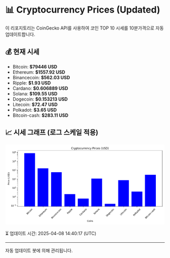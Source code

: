
# 📊 Cryptocurrency Prices (Updated)

이 리포지토리는 CoinGecko API를 사용하여 코인 TOP 10 시세를 10분가격으로 자동 업데이트합니다.

## 💰 현재 시세
- Bitcoin: **$79446 USD**
- Ethereum: **$1557.92 USD**
- Binancecoin: **$562.03 USD**
- Ripple: **$1.93 USD**
- Cardano: **$0.606889 USD**
- Solana: **$109.55 USD**
- Dogecoin: **$0.153213 USD**
- Litecoin: **$72.47 USD**
- Polkadot: **$3.65 USD**
- Bitcoin-cash: **$283.11 USD**

## 📈 시세 그래프 (로그 스케일 적용)
![Crypto Prices](crypto_prices.png)

⏳ 업데이트 시간: 2025-04-08 14:40:17 (UTC)

---
자동 업데이트 봇에 의해 관리됩니다.
